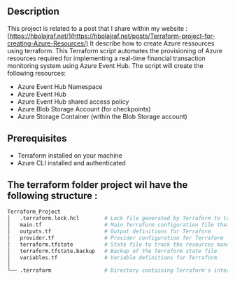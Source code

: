 ## Description
This project is related to a post that I share within my website : [https://hbolajraf.net/](https://hbolajraf.net/posts/Terraform-project-for-creating-Azure-Resources/)
It describe how to create Azure ressources using terraform.
This Terraform script automates the provisioning of Azure resources required for implementing a real-time financial transaction monitoring system using Azure Event Hub. The script will create the following resources:
- Azure Event Hub Namespace
- Azure Event Hub
- Azure Event Hub shared access policy
- Azure Blob Storage Account (for checkpoints)
- Azure Storage Container (within the Blob Storage account)

## Prerequisites

- Terraform installed on your machine
- Azure CLI installed and authenticated

## The terraform folder project wil have the following structure  :

```bash
Terraform_Project
│   .terraform.lock.hcl        # Lock file generated by Terraform to track provider dependencies
│   main.tf                    # Main Terraform configuration file that contains the Azure resources to be created
│   outputs.tf                 # Output definitions for Terraform
│   provider.tf                # Provider configuration for Terraform
│   terraform.tfstate          # State file to track the resources managed by Terraform
│   terraform.tfstate.backup   # Backup of the Terraform state file
│   variables.tf               # Variable definitions for Terraform
│
└── .terraform                 # Directory containing Terraform's internal files
```

